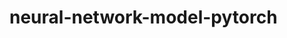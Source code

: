 # neural-network-model-pytorch

<!-- git branch -M main
git remote add origin https://github.com/AimanxxAnsari/neural-network-model-pytorch.git
git push -u origin main -->
